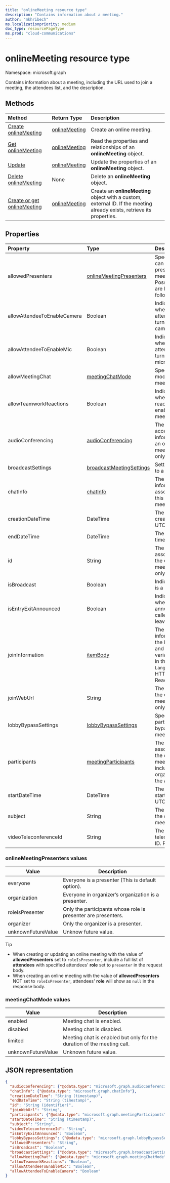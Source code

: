 ```yaml
---
title: "onlineMeeting resource type"
description: "Contains information about a meeting."
author: "mkhribech"
ms.localizationpriority: medium
doc_type: resourcePageType
ms.prod: "cloud-communications"
---
```


# onlineMeeting resource type

Namespace: microsoft.graph

Contains information about a meeting, including the URL used to join a meeting, the attendees list, and the description.

## Methods

| Method                                                             | Return Type                       | Description                                                                                                  |
| :----------------------------------------------------------------- | :-------------------------------- | :----------------------------------------------------------------------------------------------------------- |
| [Create onlineMeeting](../api/application-post-onlineMeetings.md)  | [onlineMeeting](onlinemeeting.md) | Create an online meeting.                                                                                    |
| [Get onlineMeeting](../api/onlinemeeting-get.md)                   | [onlineMeeting](onlinemeeting.md) | Read the properties and relationships of an **onlineMeeting** object.                                        |
| [Update](../api/onlinemeeting-update.md)                           | [onlineMeeting](onlinemeeting.md) | Update the properties of an **onlineMeeting** object. |
| [Delete onlineMeeting](../api/onlinemeeting-delete.md)             | None                              | Delete an **onlineMeeting** object.                                                                                    |
| [Create or get onlineMeeting](../api/onlinemeeting-createorget.md) | [onlineMeeting](onlinemeeting.md) | Create an **onlineMeeting** object with a custom, external ID. If the meeting already exists, retrieve its properties. |

## Properties

| Property              | Type                                          | Description                                                                                                                |
| :-------------------- | :-------------------------------------------- | :------------------------------------------------------------------------------------------------------------------------- |
| allowedPresenters     | [onlineMeetingPresenters](#onlinemeetingpresenters-values)                       | Specifies who can be a presenter in a meeting. Possible values are listed in the following table.                          |
| allowAttendeeToEnableCamera     | Boolean                       | Indicates whether attendees can turn on their camera.                          |
| allowAttendeeToEnableMic     | Boolean                       | Indicates whether attendees can turn on their microphone.                          |
| allowMeetingChat      | [meetingChatMode](#meetingchatmode-values) | Specifies the mode of meeting chat. |
| allowTeamworkReactions | Boolean | Indicates whether Teams reactions are enabled for the meeting. |
| audioConferencing     | [audioConferencing](audioconferencing.md)     | The phone access (dial-in) information for an online meeting. Read-only.                                                   |
| broadcastSettings              | [broadcastMeetingSettings](broadcastMeetingSettings.md)                      | Settings related to a live event.                                                                  |
| chatInfo              | [chatInfo](chatinfo.md)                       | The chat information associated with this online meeting.                                                                  |
| creationDateTime      | DateTime                                      | The meeting creation time in UTC. Read-only.                                                                               |
| endDateTime           | DateTime                                      | The meeting end time in UTC.                                                                                               |
| id                    | String                                        | The default ID associated with the online meeting. Read-only.                                                              |
| isBroadcast  | Boolean                                       | Indicates if this is a live event.                  |
| isEntryExitAnnounced  | Boolean                                       | Indicates whether to announce when callers join or leave.                                                                     |
| joinInformation       | [itemBody](itembody.md)                       | The join information in the language and locale variant specified in the `Accept-Language` request HTTP header. Read-only. |
| joinWebUrl            | String                                        | The join URL of the online meeting. Read-only.                                                                             |
| lobbyBypassSettings   | [lobbyBypassSettings](lobbyBypassSettings.md) | Specifies which participants can bypass the meeting   lobby.                                                               |
| participants          | [meetingParticipants](meetingparticipants.md) | The participants associated with the online meeting.  This includes the organizer and the attendees.                       |
| startDateTime         | DateTime                                      | The meeting start time in UTC.                                                                                             |
| subject               | String                                        | The subject of the online meeting.                                                                                         |
| videoTeleconferenceId | String                                        | The video teleconferencing ID. Read-only.                                                                                  |

### onlineMeetingPresenters values

| Value              | Description                                                   |
| ------------------ | ------------------------------------------------------------- |
| everyone           | Everyone is a presenter (This is default option).             |
| organization       | Everyone in organizer’s organization is a presenter.          |
| roleIsPresenter    | Only the participants whose role is presenter are presenters. |
| organizer          | Only the organizer  is a presenter.                           |
| unknownFutureValue | Unknow future value.                                          |

> [!TIP]
>
>- When creating or updating an online meeting with the value of **allowedPresenters** set to `roleIsPresenter`, include a full list of **attendees** with specified attendees' **role** set to `presenter` in the request body.
>- When creating an online meeting with the value of **allowedPresenters** NOT set to `roleIsPresenter`, attendees' **role** will show as `null` in the response body.

### meetingChatMode values

| Value              | Description                                                            |
| ------------------ | ---------------------------------------------------------------------- |
| enabled            | Meeting chat is enabled.                                               |
| disabled           | Meeting chat is disabled.                                              |
| limited            | Meeting chat is enabled but only for the duration of the meeting call. |
| unknownFutureValue | Unknown future value.                                                  |

## JSON representation

<!-- {
  "blockType": "resource",
  "optionalProperties": [

  ],
  "@odata.type": "microsoft.graph.onlineMeeting"
}-->
```json
{
  "audioConferencing": {"@odata.type": "microsoft.graph.audioConferencing"},
  "chatInfo": {"@odata.type": "microsoft.graph.chatInfo"},
  "creationDateTime": "String (timestamp)",
  "endDateTime": "String (timestamp)",
  "id": "String (identifier)",
  "joinWebUrl": "String",
  "participants": {"@odata.type": "microsoft.graph.meetingParticipants"},
  "startDateTime": "String (timestamp)",
  "subject": "String",
  "videoTeleconferenceId": "String",
  "isEntryExitAnnounced": "Boolean",
  "lobbyBypassSettings": {"@odata.type": "microsoft.graph.lobbyBypassSettings"},
  "allowedPresenters": "String",
  "isBroadcast": "Boolean",
  "broadcastSettings": {"@odata.type": "microsoft.graph.broadcastSettings"},
  "allowMeetingChat": {"@odata.type": "microsoft.graph.meetingChatMode"},
  "allowTeamworkReactions": "Boolean",
  "allowAttendeeToEnableMic": "Boolean",
  "allowAttendeeToEnableCamera": "Boolean"
}
```

<!-- uuid: 8fcb5dbc-d5aa-4681-8e31-b001d5168d79
2015-10-25 14:57:30 UTC -->
<!-- {
  "type": "#page.annotation",
  "description": "onlineMeeting resource",
  "keywords": "",
  "section": "documentation",
  "tocPath": ""
}-->

